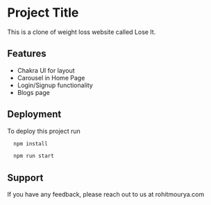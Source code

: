 
# Project Title

This is a clone of weight loss website called Lose It.

## Features

- Chakra UI for layout
- Carousel in Home Page
- Login/Signup functionality
- Blogs page


## Deployment

To deploy this project run
```bash
  npm install
```

```bash
  npm run start
```


## Support

If you have any feedback, please reach out to us at rohitmourya.com


